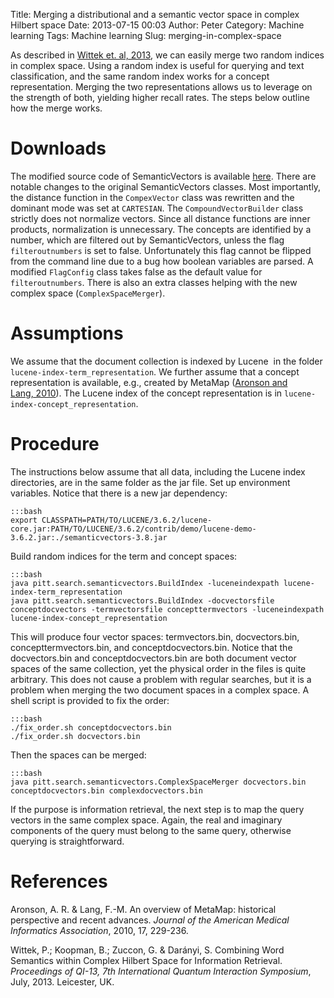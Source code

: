 Title: Merging a distributional and a semantic vector space in complex Hilbert space
Date: 2013-07-15 00:03
Author: Peter
Category: Machine learning
Tags: Machine learning
Slug: merging-in-complex-space

As described in [Wittek et. al, 2013](#wittek2013combining), we can
easily merge two random indices in complex space. Using a random index
is useful for querying and text classification, and the same random
index works for a concept representation. Merging the two
representations allows us to leverage on the strength of both, yielding
higher recall rates. The steps below outline how the merge works.

Downloads
=========

The modified source code of SemanticVectors is available
[here](http://peterwittek.com/files/semanticvectors-3.8-modified-src.tar.gz "Source files").
There are notable changes to the original SemanticVectors classes. Most
importantly, the distance function in the ``CompexVector`` class was
rewritten and the dominant mode was set at ``CARTESIAN``. The
``CompoundVectorBuilder`` class strictly does not normalize vectors. Since
all distance functions are inner products, normalization is unnecessary.
The concepts are identified by a number, which are filtered out by
SemanticVectors, unless the flag ``filteroutnumbers`` is set to false.
Unfortunately this flag cannot be flipped from the command line due to a
bug how boolean variables are parsed. A modified ``FlagConfig`` class takes
false as the default value for ``filteroutnumbers``. There is also an extra
classes helping with the new complex space (``ComplexSpaceMerger``).

Assumptions
===========

We assume that the document collection is indexed by Lucene  in the
folder ``lucene-index-term_representation``. We further assume that a
concept representation is available, e.g., created by MetaMap ([Aronson and Lang, 2010](#aronson2010overview)). The Lucene index of the concept
representation is in ``lucene-index-concept_representation``.

Procedure
=========

The instructions below assume that all data, including the Lucene index
directories, are in the same folder as the jar file. Set up environment
variables. Notice that there is a new jar dependency:

    :::bash
    export CLASSPATH=PATH/TO/LUCENE/3.6.2/lucene-core.jar:PATH/TO/LUCENE/3.6.2/contrib/demo/lucene-demo-3.6.2.jar:./semanticvectors-3.8.jar


Build random indices for the term and concept spaces:

    :::bash
    java pitt.search.semanticvectors.BuildIndex -luceneindexpath lucene-index-term_representation
    java pitt.search.semanticvectors.BuildIndex -docvectorsfile conceptdocvectors -termvectorsfile concepttermvectors -luceneindexpath lucene-index-concept_representation

This will produce four vector spaces: termvectors.bin, docvectors.bin,
concepttermvectors.bin, and conceptdocvectors.bin. Notice that the
docvectors.bin and conceptdocvectors.bin are both document vector spaces
of the same collection, yet the physical order in the files is quite
arbitrary. This does not cause a problem with regular searches, but it
is a problem when merging the two document spaces in a complex space. A
shell script is provided to fix the order:

    :::bash
    ./fix_order.sh conceptdocvectors.bin
    ./fix_order.sh docvectors.bin

Then the spaces can be merged:

    :::bash
    java pitt.search.semanticvectors.ComplexSpaceMerger docvectors.bin conceptdocvectors.bin complexdocvectors.bin

If the purpose is information retrieval, the next step is to map the
query vectors in the same complex space. Again, the real and imaginary
components of the query must belong to the same query, otherwise
querying is straightforward.

References
==========

<a name="aronson2010overview"></a> Aronson, A. R. & Lang, F.-M. An
overview of MetaMap: historical perspective and recent advances.
*Journal of the American Medical Informatics Association*, 2010, 17,
229-236.  
  
<a name="wittek2013combining"></a> Wittek, P.; Koopman, B.; Zuccon, G.
& Darányi, S. Combining Word Semantics within Complex Hilbert Space for
Information Retrieval. *Proceedings of QI-13, 7th International Quantum
Interaction Symposium*, July, 2013. Leicester, UK.

